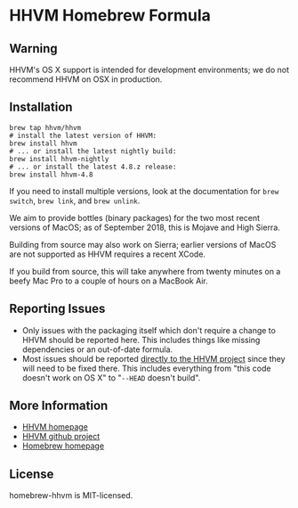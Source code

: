 # HHVM Homebrew Formula

## Warning

HHVM's OS X support is intended for development environments; we do not
recommend HHVM on OSX in production.

## Installation

```
brew tap hhvm/hhvm
# install the latest version of HHVM:
brew install hhvm
# ... or install the latest nightly build:
brew install hhvm-nightly
# ... or install the latest 4.8.z release:
brew install hhvm-4.8
```

If you need to install multiple versions, look at the documentation for
`brew switch`, `brew link`, and `brew unlink`.

We aim to provide bottles (binary packages) for the two most recent versions of
MacOS; as of September 2018, this is Mojave and High Sierra.

Building from source may also work on Sierra; earlier versions of MacOS are not
supported as HHVM requires a recent XCode.

If you build from source, this will take anywhere from twenty minutes on a
beefy Mac Pro to a couple of hours on a MacBook Air.

## Reporting Issues

- Only issues with the packaging itself which don't require a change to HHVM
should be reported here. This includes things like missing dependencies or an
out-of-date formula.
- Most issues should be reported
[directly to the HHVM project](https://github.com/facebook/hhvm/issues) since
they will need to be fixed there. This includes everything from "this code
doesn't work on OS X" to "`--HEAD` doesn't build".

## More Information

- [HHVM homepage](http://hhvm.com)
- [HHVM github project](https://github.com/facebook/hhvm)
- [Homebrew homepage](http://brew.sh/)

## License

homebrew-hhvm is MIT-licensed.
